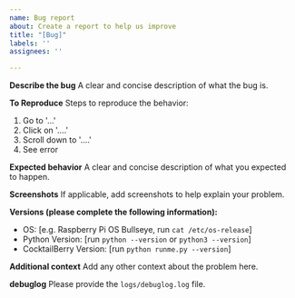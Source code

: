 ```yaml
---
name: Bug report
about: Create a report to help us improve
title: "[Bug]"
labels: ''
assignees: ''

---
```


**Describe the bug**
A clear and concise description of what the bug is.

**To Reproduce**
Steps to reproduce the behavior:
1. Go to '...'
2. Click on '....'
3. Scroll down to '....'
4. See error

**Expected behavior**
A clear and concise description of what you expected to happen.

**Screenshots**
If applicable, add screenshots to help explain your problem.

**Versions (please complete the following information):**
 - OS: [e.g. Raspberry Pi OS Bullseye, run `cat /etc/os-release`] 
 - Python Version: [run `python --version` or `python3 --version`]
 - CocktailBerry Version: [run `python runme.py --version`]

**Additional context**
Add any other context about the problem here.

**debuglog**
Please provide the `logs/debuglog.log` file.
